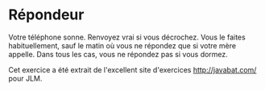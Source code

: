 
# Répondeur #
Votre téléphone sonne. Renvoyez vrai si vous décrochez. Vous le faites
habituellement, sauf le matin où vous ne répondez que si votre mère
appelle. Dans tous les cas, vous ne répondez pas si vous dormez.

Cet exercice a été extrait de l'excellent site d'exercices
http://javabat.com/ pour JLM.

